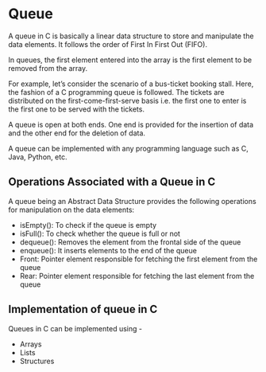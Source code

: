 # Queue
A queue in C is basically a linear data structure to store and manipulate the data elements. It follows the order of First In First Out (FIFO).  

In queues, the first element entered into the array is the first element to be removed from the array.  

For example, let’s consider the scenario of a bus-ticket booking stall. Here, the fashion of a C programming queue is followed. The tickets are distributed on the first-come-first-serve basis i.e. the first one to enter is the first one to be served with the tickets.  

A queue is open at both ends. One end is provided for the insertion of data and the other end for the deletion of data.  

A queue can be implemented with any programming language such as C, Java, Python, etc.  

## Operations Associated with a Queue in C
A queue being an Abstract Data Structure provides the following operations for manipulation on the data elements:

* isEmpty(): To check if the queue is empty
* isFull(): To check whether the queue is full or not
* dequeue(): Removes the element from the frontal side of the queue
* enqueue(): It inserts elements to the end of the queue
* Front: Pointer element responsible for fetching the first element from the queue
* Rear: Pointer element responsible for fetching the last element from the queue

## Implementation of queue in C
Queues in C can be implemented using - 
* Arrays
* Lists
* Structures
